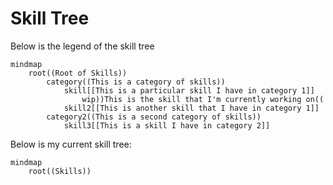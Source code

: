 # Skill Tree


Below is the legend of the skill tree

```mermaid
mindmap
    root((Root of Skills))
        category((This is a category of skills))
            skill[[This is a particular skill I have in category 1]]
                wip))This is the skill that I'm currently working on((
            skill2[[This is another skill that I have in category 1]]
        category2((This is a second category of skills))
            skill3[[This is a skill I have in category 2]]
```

Below is my current skill tree: 


```mermaid
mindmap
    root((Skills))
```

